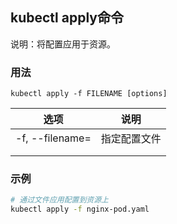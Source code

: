 ## kubectl apply命令
说明：将配置应用于资源。

### 用法
```
kubectl apply -f FILENAME [options]
```

| 选项 | 说明
| --- | ---
| -f, --filename= | 指定配置文件
|  | 
|  | 

### 示例
```sh
# 通过文件应用配置到资源上
kubectl apply -f nginx-pod.yaml

```